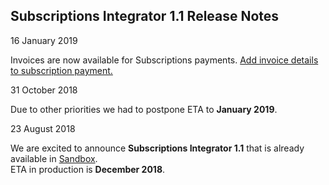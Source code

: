 ## Subscriptions Integrator 1.1 Release Notes

<div class='post-date'>16 January 2019</div>

Invoices are now available for Subscriptions payments. [Add invoice details to subscription payment.](index#invoices)

<div class='post-date'>31 October 2018</div>

Due to other priorities we had to postpone ETA to **January 2019**.
<br/>

<div class='post-date'>23 August 2018</div>

We are excited to announce **Subscriptions Integrator 1.1** that is already available in [Sandbox](https://sandbox-developer.mobilepay.dk/).<br>
ETA in production is **December 2018**.